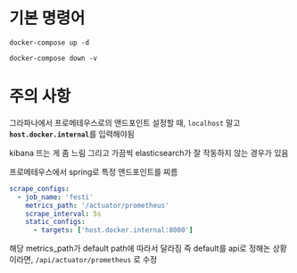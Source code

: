 # 기본 명령어

```
docker-compose up -d
```

```
docker-compose down -v
```


# 주의 사항
그라파나에서 프로메테우스로의 앤드포인트 설정할 때, `localhost` 말고 <strong>`host.docker.internal`</strong>를 입력해야됨

kibana 뜨는 게 좀 느림 그리고 가끔씩 elasticsearch가 잘 작동하지 않는 경우가 있음

프로메테우스에서 spring로 특정 앤드포인트를 찌름
```yaml
scrape_configs:
  - job_name: 'festi'
    metrics_path: '/actuator/prometheus'
    scrape_interval: 5s
    static_configs:
      - targets: ['host.docker.internal:8080']
```
해당 metrics_path가 default path에 따라서 달라짐 즉 default를 api로 정해논 상황이라면, `/api/actuator/prometheus` 로 수정

